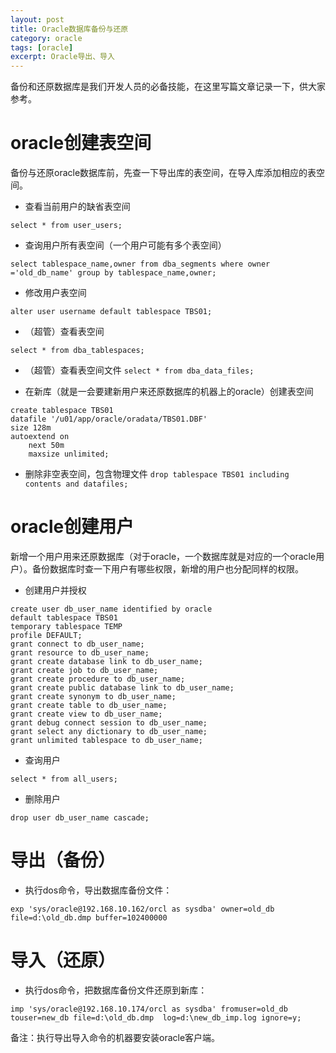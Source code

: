 ```yaml
---
layout: post
title: Oracle数据库备份与还原
category: oracle
tags: [oracle]
excerpt: Oracle导出、导入
---
```


备份和还原数据库是我们开发人员的必备技能，在这里写篇文章记录一下，供大家参考。

# oracle创建表空间

备份与还原oracle数据库前，先查一下导出库的表空间，在导入库添加相应的表空间。

+ 查看当前用户的缺省表空间
```
select * from user_users;
```

+ 查询用户所有表空间（一个用户可能有多个表空间）
```
select tablespace_name,owner from dba_segments where owner ='old_db_name' group by tablespace_name,owner;
```

+ 修改用户表空间
```
alter user username default tablespace TBS01;
```

+ （超管）查看表空间
```
select * from dba_tablespaces;
```

+ （超管）查看表空间文件
`select * from dba_data_files;`

+ 在新库（就是一会要建新用户来还原数据库的机器上的oracle）创建表空间
```
create tablespace TBS01
datafile '/u01/app/oracle/oradata/TBS01.DBF'
size 128m
autoextend on
    next 50m
    maxsize unlimited;
```

+ 删除非空表空间，包含物理文件
`drop tablespace TBS01 including contents and datafiles;`

# oracle创建用户

新增一个用户用来还原数据库（对于oracle，一个数据库就是对应的一个oracle用户）。备份数据库时查一下用户有哪些权限，新增的用户也分配同样的权限。

+ 创建用户并授权
```
create user db_user_name identified by oracle
default tablespace TBS01 
temporary tablespace TEMP
profile DEFAULT;
grant connect to db_user_name;
grant resource to db_user_name;
grant create database link to db_user_name;
grant create job to db_user_name;
grant create procedure to db_user_name;
grant create public database link to db_user_name;
grant create synonym to db_user_name;
grant create table to db_user_name;
grant create view to db_user_name;
grant debug connect session to db_user_name;
grant select any dictionary to db_user_name;
grant unlimited tablespace to db_user_name;
```

+ 查询用户
```
select * from all_users;   
```

+ 删除用户
```
drop user db_user_name cascade;
```

# 导出（备份）
+ 执行dos命令，导出数据库备份文件：
```
exp 'sys/oracle@192.168.10.162/orcl as sysdba' owner=old_db file=d:\old_db.dmp buffer=102400000
```

 # 导入（还原）
+ 执行dos命令，把数据库备份文件还原到新库：
```
imp 'sys/oracle@192.168.10.174/orcl as sysdba' fromuser=old_db touser=new_db file=d:\old_db.dmp  log=d:\new_db_imp.log ignore=y;
```

备注：执行导出导入命令的机器要安装oracle客户端。